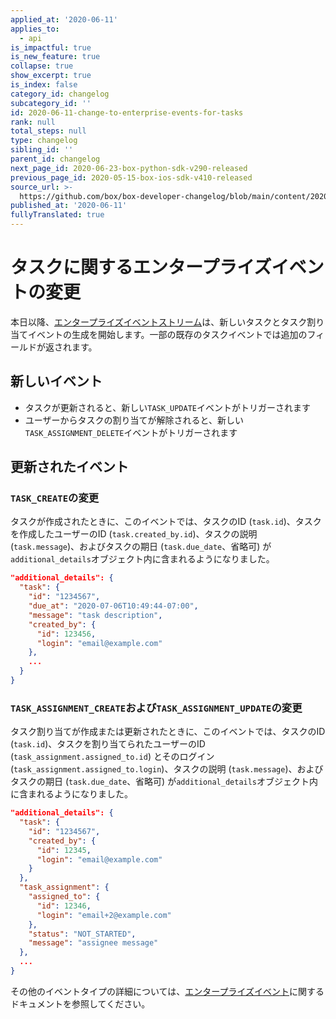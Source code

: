 ```yaml
---
applied_at: '2020-06-11'
applies_to:
  - api
is_impactful: true
is_new_feature: true
collapse: true
show_excerpt: true
is_index: false
category_id: changelog
subcategory_id: ''
id: 2020-06-11-change-to-enterprise-events-for-tasks
rank: null
total_steps: null
type: changelog
sibling_id: ''
parent_id: changelog
next_page_id: 2020-06-23-box-python-sdk-v290-released
previous_page_id: 2020-05-15-box-ios-sdk-v410-released
source_url: >-
  https://github.com/box/box-developer-changelog/blob/main/content/2020/06-11-change-to-enterprise-events-for-tasks.md
published_at: '2020-06-11'
fullyTranslated: true
---
```

# タスクに関するエンタープライズイベントの変更

本日以降、[エンタープライズイベントストリーム](g://events/for-enterprise/)は、新しいタスクとタスク割り当てイベントの生成を開始します。一部の既存のタスクイベントでは追加のフィールドが返されます。

<!-- more -->

## 新しいイベント

* タスクが更新されると、新しい`TASK_UPDATE`イベントがトリガーされます
* ユーザーからタスクの割り当てが解除されると、新しい`TASK_ASSIGNMENT_DELETE`イベントがトリガーされます

## 更新されたイベント

### `TASK_CREATE`の変更

タスクが作成されたときに、このイベントでは、タスクのID (`task.id`)、タスクを作成したユーザーのID (`task.created_by.id`)、タスクの説明 (`task.message`)、およびタスクの期日 (`task.due_date`、省略可) が`additional_details`オブジェクト内に含まれるようになりました。

```json
"additional_details": {
  "task": {
    "id": "1234567",
    "due_at": "2020-07-06T10:49:44-07:00",
    "message": "task description",
    "created_by": {
      "id": 123456,
      "login": "email@example.com"
    },
    ...
  }
}
```

### `TASK_ASSIGNMENT_CREATE`および`TASK_ASSIGNMENT_UPDATE`の変更

タスク割り当てが作成または更新されたときに、このイベントでは、タスクのID (`task.id`)、タスクを割り当てられたユーザーのID (`task_assignment.assigned_to.id`) とそのログイン (`task_assignment.assigned_to.login`)、タスクの説明 (`task.message`)、およびタスクの期日 (`task.due_date`、省略可) が`additional_details`オブジェクト内に含まれるようになりました。

```json
"additional_details": {
  "task": {
    "id": "1234567",
    "created_by": {
      "id": 12345,
      "login": "email@example.com"
    }
  },
  "task_assignment": {
    "assigned_to": {
      "id": 12346,
      "login": "email+2@example.com"
    },
    "status": "NOT_STARTED",
    "message": "assignee message"
  },
  ...
}
```

その他のイベントタイプの詳細については、[エンタープライズイベント](g://events/for-enterprise/)に関するドキュメントを参照してください。
